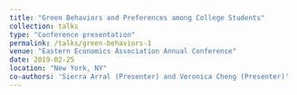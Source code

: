 ```yaml
---
title: "Green Behaviors and Preferences among College Students"
collection: talks
type: "Conference presentation"
permalink: /talks/green-behaviors-1
venue: "Eastern Economics Association Annual Conference"
date: 2019-02-25
location: "New York, NY"
co-authors: 'Sierra Arral (Presenter) and Veronica Cheng (Presenter)'
---
```


<!-- Google tag (gtag.js) -->
<script async src="https://www.googletagmanager.com/gtag/js?id=G-Q95WSVMDNZ"></script>
<script>
  window.dataLayer = window.dataLayer || [];
  function gtag(){dataLayer.push(arguments);}
  gtag('js', new Date());

  gtag('config', 'G-Q95WSVMDNZ');
</script>